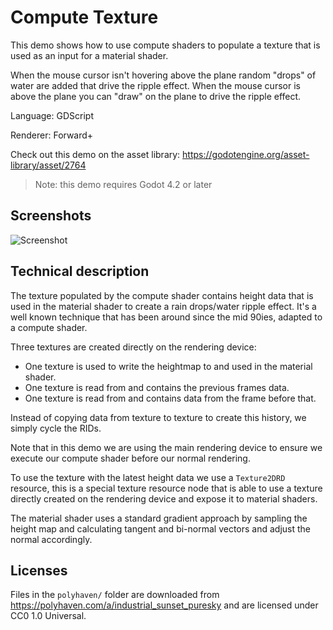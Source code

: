 # Compute Texture

This demo shows how to use compute shaders to populate a texture that is used as an input for a material shader.

When the mouse cursor isn't hovering above the plane random "drops" of water are added that drive the ripple effect.
When the mouse cursor is above the plane you can "draw" on the plane to drive the ripple effect.

Language: GDScript

Renderer: Forward+

Check out this demo on the asset library: https://godotengine.org/asset-library/asset/2764

> Note: this demo requires Godot 4.2 or later

## Screenshots

![Screenshot](screenshots/compute_texture.webp)

## Technical description

The texture populated by the compute shader contains height data that is used in the material shader to create a rain drops/water ripple effect. It's a well known technique that has been around since the mid 90ies, adapted to a compute shader.

Three textures are created directly on the rendering device:
- One texture is used to write the heightmap to and used in the material shader.
- One texture is read from and contains the previous frames data.
- One texture is read from and contains data from the frame before that.

Instead of copying data from texture to texture to create this history, we simply cycle the RIDs.

Note that in this demo we are using the main rendering device to ensure we execute our compute shader before our normal rendering.

To use the texture with the latest height data we use a `Texture2DRD` resource, this is a special texture resource node that is able to use a texture directly created on the rendering device and expose it to material shaders.

The material shader uses a standard gradient approach by sampling the height map and calculating tangent and bi-normal vectors and adjust the normal accordingly.

## Licenses

Files in the `polyhaven/` folder are downloaded from <https://polyhaven.com/a/industrial_sunset_puresky>
and are licensed under CC0 1.0 Universal.
